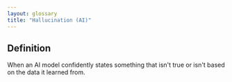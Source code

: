 ```yaml
---
layout: glossary
title: "Hallucination (AI)"
---
```


## Definition
When an AI model confidently states something that isn't true or isn't based on the data it learned from.
